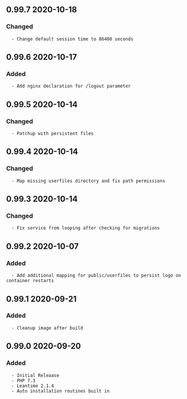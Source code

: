 ## 0.99.7 2020-10-18 <dave at tiredofit dot ca>

   ### Changed
      - Change default session time to 86400 seconds


## 0.99.6 2020-10-17 <dave at tiredofit dot ca>

   ### Added
      - Add nginx declaration for /logout parameter


## 0.99.5 2020-10-14 <dave at tiredofit dot ca>

   ### Changed
      - Patchup with persistent files


## 0.99.4 2020-10-14 <dave at tiredofit dot ca>

   ### Changed
      - Map missing userfiles directory and fix path permissions


## 0.99.3 2020-10-14 <dave at tiredofit dot ca>

   ### Changed
      - Fix service from looping after checking for migrations


## 0.99.2 2020-10-07 <dave at tiredofit dot ca>

   ### Added
      - Add additional mapping for public/userfiles to persist logo on container restarts


## 0.99.1 2020-09-21 <dave at tiredofit dot ca>

   ### Added
      - Cleanup image after build


## 0.99.0 2020-09-20 <dave at tiredofit dot ca>

   ### Added
      - Initial Releaase
      - PHP 7.3
      - Leantime 2.1.4
      - Auto installation routines built in

